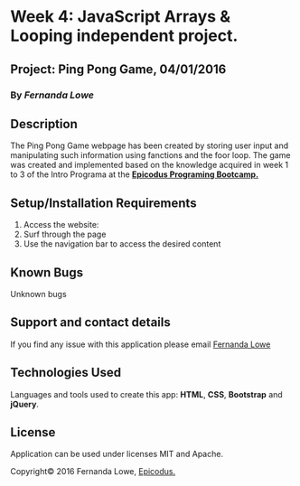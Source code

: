 <h1>Week 4: JavaScript Arrays &amp; Looping independent project.</h1>

<h2>Project: Ping Pong Game, 04/01/2016</h2>

<h3>By <strong><i>Fernanda Lowe</i></strong></h3>

<h2>Description</h2>

<p>The Ping Pong Game webpage has been created by storing user input and manipulating such information using fanctions and the foor loop. The game was created and implemented based on the knowledge acquired in week 1 to 3 of the Intro Programa at the <a href="https://www.learnhowtoprogram.com/intro-to-programming"> <strong>Epicodus Programing Bootcamp.</strong></a>

<h2>Setup/Installation Requirements</h2>
<ol>
  <li>Access the website:</li>
  <li>Surf through the page</li>
  <li>Use the navigation bar to access the desired content</li>
</ol>

<h2>Known Bugs</h2>

<p>Unknown bugs</p>

<h2>Support and contact details</h2>

  <p>If you find any issue with this application please email <a href="mailto:felowe@felowe.com">Fernanda Lowe</a></p>

<h2>Technologies Used</h2>

  <p>Languages and tools used to create this app: <b>HTML</b>, <b>CSS</b>, <b>Bootstrap</b> and <b>jQuery</b>.</p>

<h2>License</h2>

  <p>Application can be used under licenses MIT and Apache.</p>

<p>Copyright&copy 2016 Fernanda Lowe, <a href="http://www.epicodus.com">Epicodus.</a></p>
